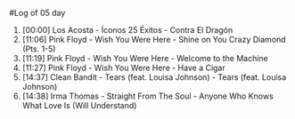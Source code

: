 #Log of 05 day

1. [00:00] Los Acosta - Íconos 25 Éxitos - Contra El Dragón
1. [11:06] Pink Floyd - Wish You Were Here - Shine on You Crazy Diamond (Pts. 1-5)
1. [11:19] Pink Floyd - Wish You Were Here - Welcome to the Machine
1. [11:27] Pink Floyd - Wish You Were Here - Have a Cigar
1. [14:37] Clean Bandit - Tears (feat. Louisa Johnson) - Tears (feat. Louisa Johnson)
1. [14:38] Irma Thomas - Straight From The Soul - Anyone Who Knows What Love Is (Will Understand)

